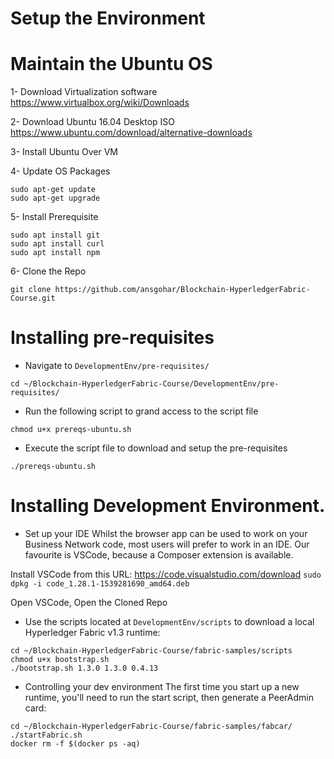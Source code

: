 # Setup the Environment

# Maintain the Ubuntu OS
1- Download Virtualization software
https://www.virtualbox.org/wiki/Downloads

2- Download Ubuntu 16.04 Desktop ISO
https://www.ubuntu.com/download/alternative-downloads

3- Install Ubuntu Over VM

4- Update OS Packages
```
sudo apt-get update
sudo apt-get upgrade
```

5- Install Prerequisite
```
sudo apt install git
sudo apt install curl
sudo apt install npm
```

6- Clone the Repo
```
git clone https://github.com/ansgohar/Blockchain-HyperledgerFabric-Course.git
```

# Installing pre-requisites
* Navigate to `DevelopmentEnv/pre-requisites/`
```
cd ~/Blockchain-HyperledgerFabric-Course/DevelopmentEnv/pre-requisites/
```
* Run the following script to grand access to the script file
```
chmod u+x prereqs-ubuntu.sh
```
* Execute the script file to download and setup the pre-requisites
```
./prereqs-ubuntu.sh
```

# Installing Development Environment.

* Set up your IDE
Whilst the browser app can be used to work on your Business Network code, most users will prefer to work in an IDE. Our favourite is VSCode, because a Composer extension is available.

Install VSCode from this URL: https://code.visualstudio.com/download `sudo dpkg -i code_1.28.1-1539281690_amd64.deb`

Open VSCode, Open the Cloned Repo

* Use the scripts located at `DevelopmentEnv/scripts` to download a local Hyperledger Fabric v1.3 runtime:
```
cd ~/Blockchain-HyperledgerFabric-Course/fabric-samples/scripts
chmod u+x bootstrap.sh
./bootstrap.sh 1.3.0 1.3.0 0.4.13
```

* Controlling your dev environment
The first time you start up a new runtime, you'll need to run the start script, then generate a PeerAdmin card:
```
cd ~/Blockchain-HyperledgerFabric-Course/fabric-samples/fabcar/
./startFabric.sh
docker rm -f $(docker ps -aq)
```
